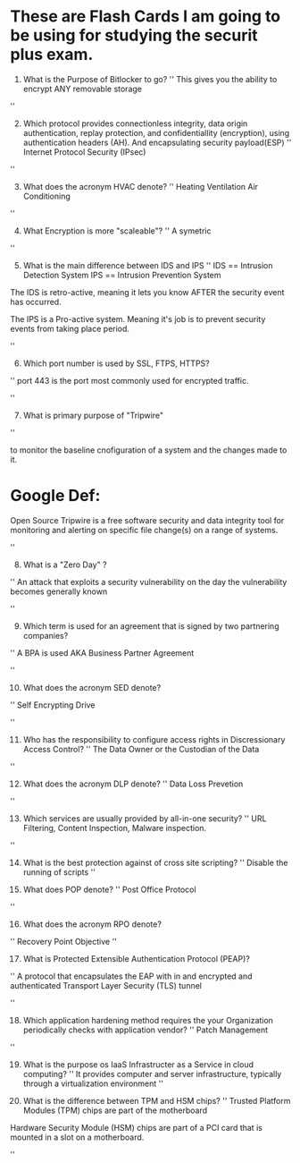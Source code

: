 # These are Flash Cards I am going to be using for studying the securit plus exam.

1. What is the Purpose of Bitlocker to go?
''
This gives you the ability to encrypt ANY removable storage

''

2. Which protocol provides connectionless integrity, data origin authentication, replay protection, and confidentiallity (encryption), using authentication headers (AH). And encapsulating security payload(ESP)
''
Internet Protocol Security (IPsec)

''

3. What does the acronym HVAC denote?
''
Heating Ventilation Air Conditioning

''

4. What Encryption is more "scaleable"?
''
A symetric

''

5. What is the main difference between IDS and IPS
''
IDS == Intrusion Detection System 
IPS == Intrusion Prevention System

The IDS is retro-active, meaning it lets you know AFTER the security event has occurred.

The IPS is a Pro-active system. Meaning it's job is to prevent security events from taking place period.

''

6. Which port number is used by SSL, FTPS, HTTPS?

''
port 443 is the port most commonly used for encrypted traffic.

''

7. What is primary purpose of "Tripwire"

''

to monitor the baseline cnofiguration of a system and the changes made to it.


# Google Def:
Open Source Tripwire is a free software security and data integrity tool for monitoring and alerting on specific file change(s) on a range of systems.

''

8. What is a "Zero Day" ?

''
An attack that exploits a security vulnerability on the day the vulnerability becomes generally known

''

9. Which term is used for an agreement that is signed by two partnering companies?

''
A BPA is used AKA Business Partner Agreement

''

10.  What does the acronym SED denote?

''
Self Encrypting Drive

''

11. Who has the responsibility to configure access rights in Discressionary Access Control?
''
The Data Owner or the Custodian of the Data

''

12. What does the acronym DLP denote?
''
Data Loss Prevetion 

''

13. Which services are usually provided by all-in-one security?
''
URL Filtering, Content Inspection, Malware inspection.

''


14. What is the best protection against of cross site scripting?
''
Disable the running of scripts 
''

15. What does POP denote? 
''
Post Office Protocol

'' 

16. What does the acronym RPO denote? 

''
Recovery Point Objective
''

17. What is Protected Extensible Authentication Protocol (PEAP)?

''
A protocol that encapsulates the EAP with in and encrypted and authenticated Transport Layer Security (TLS) tunnel 

''

18. Which application hardening method requires the your Organization periodically checks with application vendor?
''
Patch Management 

''

19. What is the purpose os IaaS Infrastructer as a Service in cloud computing?
''
It provides computer and server infrastructure, typically through a virtualization environment 
''

20. What is the difference between TPM and HSM chips?
''
Trusted Platform Modules (TPM) chips are part of the motherboard

Hardware Security Module (HSM) chips are part of a PCI card that is mounted in a slot on a motherboard. 

''

